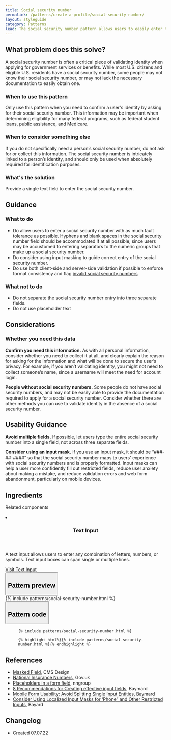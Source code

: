 ```yaml
---
title: Social security number
permalink: /patterns/create-a-profile/social-security-number/
layout: styleguide
category: Patterns
lead: The social security number pattern allows users to easily enter their social security number and ensure the social security number is properly formatted.
---
```


## What problem does this solve?
A social security number is often a critical piece of validating identity when applying for government services or benefits. While most U.S. citizens and eligible U.S. residents have a social security number, some people may not know their social security number, or may not lack the necessary documentation to easily obtain one. 

### When to use this pattern 
Only use this pattern when you need to confirm a user's identity by asking for their social security number. This information may be important when determining eligibility for many federal programs, such as federal student loans, public assistance, and Medicare.

### When to consider something else
If you do not specifically need a person’s social security number, do not ask for or collect this information. The social security number is intricately linked to a person’s identity, and should only be used when absolutely required for identification purposes.


### What's the solution
Provide a single text field to enter the social security number. 

## Guidance

<div class="grid-row grid-gap-3">
  <div class="tablet:grid-col-5">
    <div class="do-dont">
      <div class="do-dont__do">
      <h3 class="do-dont__heading">What to do</h3>
        <div class="do-dont__content">
          <ul>
            <li>Do allow users to enter a social security number with as much fault tolerance as possible. Hyphens and blank spaces in the social security number field should be accommodated if at all possible, since users may be accustomed to entering separators to the numeric groups that make up a social security number.</li>
            <li>Do consider using input masking to guide correct entry of the social security number.</li>
            <li>Do use both client-side and server-side validation if possible to enforce format consistency and flag <a href="https://www.ssa.gov/kc/SSAFactSheet--IssuingSSNs.pdf">invalid social security numbers</a></li>
          </ul> 
        </div>
      </div>
    </div>
  </div>
  <div class="tablet:grid-col-5">
    <div class="do-dont__dont">
    <h3 class="do-dont__heading">What not to do</h3>
      <div class="do-dont__content">
          <ul>
            <li>Do not separate the social security number entry into three separate fields.</li>
            <li>Do not use placeholder text</li>
          </ul>
      </div>
    </div>
  </div>
</div>

## Considerations
### Whether you need this data
<b>Confirm you need this information.</b> As with all personal information, consider whether you need to collect it at all, and clearly explain the reason for asking for the information and what will be done to secure the user’s privacy. For example, if you aren’t validating identity, you might not need to collect someone’s name, since a username will meet the need for account login.

<b>People without social security numbers.</b> Some people do not have social security numbers, and may not be easily able to provide the documentation required to apply for a social security number. Consider whether there are other methods you can use to validate identity in the absence of a social security number.

## Usability Guidance
<b>Avoid multiple fields.</b> If possible, let users type the entire social security number into a single field, not across three separate fields.

<b>Consider using an input mask.</b> If you use an input mask, it should be “###-##-####” so that the social security number maps to users' experience with social security numbers and is properly formatted. Input masks can help a user more confidently fill out restricted fields, reduce  user anxiety about making a mistake, and reduce validation errors and web form abandonment, particularly on mobile devices.

## Ingredients
Related components

<div class="usa-card-group flex-row margin-top-2">
  <li
  class="usa-card site-component-card grid-col-4 tablet:grid-col-4 margin-bottom-2"
  role="region"
  aria-atomic="true"
  aria-label="Visit Toggle"
  data-meta="Visit Toggle">
    <div class="usa-card__container">
      <header class="usa-card__header">
        <h3 class="usa-card__heading font-lang-lg">Text Input</h3>
      </header>
      <div class="usa-card__body font-lang-sm">
        <p>A text input allows users to enter any combination of letters, numbers, or symbols. Text input boxes can span single or multiple lines.</p>
        <a href="/components/text-input/">Visit Text Input</a>
      </div>
    </div>
  </li>
</div>

<div class="usa-accordion usa-accordion--bordered site-accordion-code site-component-preview">
  <button class="usa-accordion__button" aria-controls="accordion-preview" aria-expanded="true"><h2 id="pattern-preview">Pattern preview</h2></button>
  <div id="accordion-preview" class="usa-accordion__content">
    {% include patterns/social-security-number.html %}
  </div>
</div>
<div class="usa-accordion usa-accordion--bordered site-accordion-code site-component-preview">
  <button class="usa-accordion__button" aria-controls="accordion-code" aria-expanded="false"><h2 id="pattern-code">Pattern code</h2></button>
  <div id="accordion-code" class="usa-accordion__content highlight-code">
    <div class="usa-sr-only">
      <figure class="highlight"><pre><code class="language-html" data-lang="html">{% include patterns/social-security-number.html %}</code></pre></figure>
    </div>
    <figure class="highlight"><pre><code class="language-html" data-lang="html">{% highlight html%}{% include patterns/social-security-number.html %}{% endhighlight %}</code></pre></figure>
  </div>
</div>

## References
- <a href="https://design.cms.gov/components/masked-field">Masked Field</a>, CMS Design 
- <a href="https://design-system.service.gov.uk/patterns/national-insurance-numbers/">National Insurance Numbers</a>, Gov.uk 
- <a href="https://www.nngroup.com/articles/form-design-placeholders/">Placeholders in a form field</a>, nngroup 
- <a href="https://baymard.com/learn/input-fields">8 Recommendations for Creating effective input fields</a>, Baymard 
- <a href="https://baymard.com/blog/mobile-form-usability-single-input-fields">Mobile Form Usability: Avoid Splitting Single Input Entities</a>, Baymard 
- <a href="https://baymard.com/blog/input-masking-form-field">Consider Using Localized Input Masks for ‘Phone” and Other Restricted Inputs</a>, Bayard 

## Changelog
- Created 07.07.22

